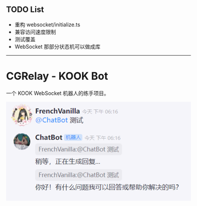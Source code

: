 ## TODO List

- 重构 websocket/initialize.ts
- 兼容访问速度限制
- 测试覆盖
- WebSocket 那部分状态机可以做成库

---

# CGRelay - KOOK Bot

一个 KOOK WebSocket 机器人的练手项目。

![Demo](doc/cgrelay-test.png)
